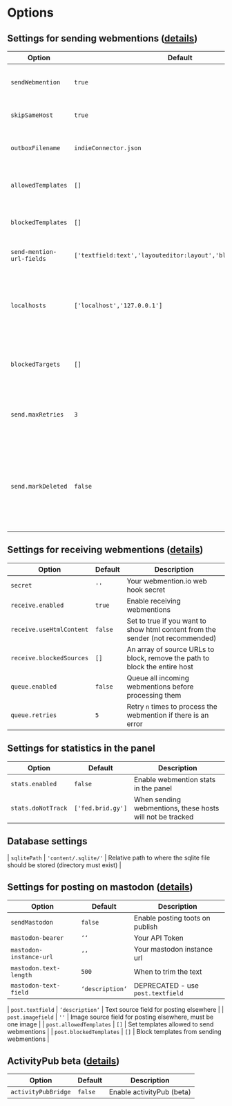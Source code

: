# Options

## Settings for sending webmentions ([details](sending.md))

| Option                    | Default                                                        | Description                                                                              |
| ------------------------- | -------------------------------------------------------------- | ---------------------------------------------------------------------------------------- |
| `sendWebmention`          | `true`                                                         | Enable sending webmentions on page save                                                  |
| `skipSameHost`            | `true`                                                         | Skip sending webmentions to yourself                                                     |
| `outboxFilename`          | `indieConnector.json`                                          | Change the filename of the processed urls file                                           |
| `allowedTemplates`        | `[]`                                                           | Set templates allowed to send webmentions                                                |
| `blockedTemplates`        | `[]`                                                           | Block templates from sending webmentions                                                 |
| `send-mention-url-fields` | `['textfield:text','layouteditor:layout','blockeditor:block']` | Set fieldnames and types to look for urls in                                             |
| `localhosts`              | `['localhost','127.0.0.1']`                                    | Set local hosts to prevent sending webmentions and posts when testing on a local machine |
| `blockedTargets`          | `[]`                                							 | Array of hosts to block sending webmentions to                                           |
| `send.maxRetries`         | `3`                                							 | How often should indieconnector try to send a mention if it failes                       |
| `send.markDeleted`        | `false`                             							 | When you delete a page, mark it as gone, so webmention targets can get informed about that - **Needs a database!**                       |


## Settings for receiving webmentions ([details](receiving.md))

| Option              | Default | Description                                                                    |
| ------------------- | ------- | ------------------------------------------------------------------------------ |
| `secret`            | `''`    | Your webmention.io web hook secret                                             |
| `receive.enabled`   | `true`  | Enable receiving webmentions                                                   |
| `receive.useHtmlContent`    | `false` | Set to true if you want to show html content from the sender (not recommended) |
| `receive.blockedSources`    | `[]`    | An array of source URLs to block, remove the path to block the entire host     |
| `queue.enabled`     | `false` | Queue all incoming webmentions before processing them                          |
| `queue.retries`     | `5`     | Retry `n` times to process the webmention if there is an error                 |


## Settings for statistics in the panel

| Option             | Default              | Description                                                                    |
| ------------------ | -------------------- | ------------------------------------------------------------------------------ |
| `stats.enabled`    | `false`              | Enable webmention stats in the panel                                           |
| `stats.doNotTrack` | `['fed.brid.gy']`    | When sending webmentions, these hosts will not be tracked                      |

## Database settings

| `sqlitePath`       | `'content/.sqlite/'` | Relative path to where the sqlite file should be stored (directory must exist) |


## Settings for posting on mastodon ([details](mastodon.md))

| Option                  | Default         | Description                     |
| ----------------------- | --------------- | ------------------------------- |
| `sendMastodon`          | `false`         | Enable posting toots on publish |
| `mastodon-bearer`       | `‘‘`            | Your API Token                  |
| `mastodon-instance-url` | `‘‘`            | Your mastodon instance url      |
| `mastodon.text-length`  | `500`           | When to trim the text           |
| `mastodon-text-field`   | `‘description‘` | DEPRECATED - use `post.textfield`     |

| `post.textfield`        | `‘description‘` | Text source field for posting elsewhere |
| `post.imagefield`        | `''` | Image source field for posting elsewhere, must be one image |
| `post.allowedTemplates`        | `[]` | Set templates allowed to send webmentions |
| `post.blockedTemplates`        | `[]` | Block templates from sending webmentions |

## ActivityPub beta ([details](activitiypub.md))

| Option              | Default | Description               |
| ------------------- | ------- | ------------------------- |
| `activityPubBridge` | `false` | Enable activityPub (beta) |
